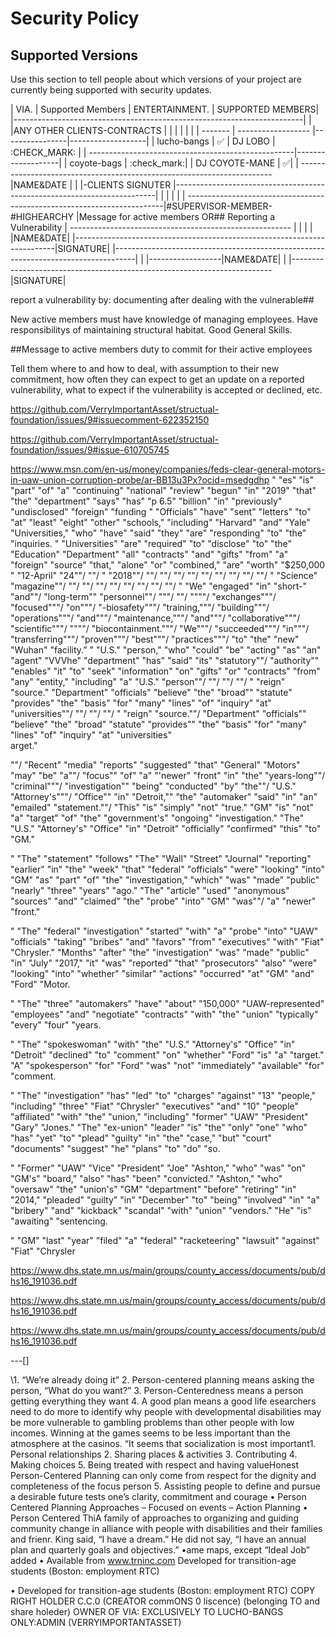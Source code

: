 # Security Policy

## Supported Versions

Use this section to tell people about which versions of your project are
currently being supported with security updates.

| VIA.         | Supported Members  | ENTERTAINMENT. |  SUPPORTED MEMBERS|
|------------------------------------------------------------------------|
|                                                                        |ANY OTHER CLIENTS-CONTRACTS
|                                                                        |
|                                                                        |
|                                                                        |
| -------      | ------------------ |----------------|-------------------|
| lucho-bangs  | :white_check_mark: | DJ LOBO        |  :CHECK_MARK:     |
| ---------------------------------------------------|-------------------|
| coyote-bags  | :check_mark:|      | DJ COYOTE-MANE | :white_check_mark:|
| -----------------------------------------------------------------------|NAME&DATE
|                                                      |                 |-CLIENTS SIGNUTER
|-------------------------------------------------------------------------|
|                                                                         |
|                                                                         |
| ------------------------------------------------------------------------|#SUPERVISOR-MEMBER-#HIGHEARCHY
|Message for active members OR## Reporting a Vulnerability                |
-------------------------------------------------------                   |
|                                                                         |
|                                                                         |NAME&DATE|
|-------------------------------------------------------------------------|SIGNATURE|
|-----------------------------------------------------------------------------------|
|                                                      |------------------|NAME&DATE|
|
|-------------------------------------------------------------------------|SIGNATURE|                                                       
                                                       
                                                       
report a vulnerability by: documenting after dealing with the vulnerable##

New active members must have knowledge of managing employees.
Have responsibilitys of maintaining structural habitat.
Good General Skills.

##Message to active members duty to commit for their active employees

Tell them where to and how to deal, with assumption to their new commitment, how often they can expect to get an update on a
reported vulnerability, what to expect if the vulnerability is accepted or
declined, etc.

https://github.com/VerryImportantAsset/structual-foundation/issues/9#issuecomment-622352150

https://github.com/VerryImportantAsset/structual-foundation/issues/9#issue-610705745

https://www.msn.com/en-us/money/companies/feds-clear-general-motors-in-uaw-union-corruption-probe/ar-BB13u3Px?ocid=msedgdhp
" "es" "is" "part" "of" "a" "continuing" "national" "review" "begun" "in" "2019" "that" "the" "department" "says" "has" "p
6.5" "billion" "in" "previously" "undisclosed" "foreign" "funding
" "Officials" "have" "sent" "letters" "to" "at" "least" "eight" "other" "schools," "including" "Harvard" "and" "Yale" "Universities," "who" "have" "said" "they" "are" "responding" "to" "the" "inquiries.
" "Universities" "are" "required" "to" "disclose" "to" "the" "Education" "Department" "all" "contracts" "and" "gifts" "from" "a" "foreign" "source" "that," "alone" "or" "combined," "are" "worth" "$250,000
" "12-April" "24""\/ ""\/ " "2018""\/ ""\/ ""\/ ""\/ ""\/ ""\/ ""\/ ""\/ ""\/ ""\/ " "Science" "magazine""\/ ""\/ ""\/ ""\/ ""\/ ""\/ ""\/ ""\/ ""\/ " "We" "engaged" "in" "short-" "and""\/ "long-term"" "personnel""\/ """\/ ""\/ """"\/ "exchanges"""\/ "focused"""\/ "on"""\/ "-biosafety"""\/ "training,"""\/ "building"""\/ "operations"""\/ "and"""\/ "maintenance,"""\/ "and"""\/ "collaborative"""\/ "scientific"""\/ """"\/ "biocontainment."""\/ "We"""\/ "succeeded"""\/ "in"""\/ "transferring"""\/ "proven"""\/ "best"""\/ "practices"""\/ "to" "the" "new" "Wuhan" "facility.”
" "U.S." "person," "who" "could" "be" "acting" "as" "an" "agent" "VVVhe" "department" "has" "said" "its" "statutory""\/ "authority"" "enables" "it" "to" "seek" "information" "on" "gifts" "or" "contracts" "from" "any" "entity," "including" "a" "U.S." "person""\/ ""\/ ""\/ ""\/ " "reign" "source." "Department" "officials" "believe" "the" "broad"" "statute" "provides" "the" "basis" "for" "many" "lines" "of" "inquiry" "at" "universities""\/ ""\/ ""\/ ""\/ " "reign" "source.""\/ "Department" "officials"" "believe" "the" "broad" "statute" "provides"" "the" "basis" "for" "many" "lines" "of" "inquiry" "at" "universities"		
		arget."

""\/ "Recent" "media" "reports" "suggested" "that" "General" "Motors" "may" "be" "a""\/ "focus"" "of" "a" "'newer" "front" "in" "the" "years-long""\/ "criminal"""\/ "investigation"" "being" "conducted" "by" "the""\/ "U.S." "Attorney's"""\/ "Office"" "in" "Detroit,"" "the" "automaker" "said" "in" "an" "emailed" "statement.""\/ "This" "is" "simply" "not" "true." "GM" "is" "not" "a" "target" "of" "the" "government's" "ongoing" "investigation." "The" "U.S." "Attorney's" "Office" "in" "Detroit" "officially" "confirmed" "this" "to" "GM."

" "The" "statement" "follows" "The" "Wall" "Street" "Journal" "reporting" "earlier" "in" "the" "week" "that" "federal" "officials" "were" "looking" "into" "GM" "as" "part" "of" "the" "investigation," "which" "was" "made" "public" "nearly" "three" "years" "ago." "The" "article" "used" "anonymous" "sources" "and" "claimed" "the" "probe" "into" "GM" "was""\/ "a" "newer" "front."

" "The" "federal" "investigation" "started" "with" "a" "probe" "into" "UAW" "officials" "taking" "bribes" "and" "favors" "from" "executives" "with" "Fiat" "Chrysler." "Months" "after" "the" "investigation" "was" "made" "public" "in" "July" "2017," "it" "was" "reported" "that" "prosecutors" "also" "were" "looking" "into" "whether" "similar" "actions" "occurred" "at" "GM" "and" "Ford" "Motor.

" "The" "three" "automakers" "have" "about" "150,000" "UAW-represented" "employees" "and" "negotiate" "contracts" "with" "the" "union" "typically" "every" "four" "years.

" "The" "spokeswoman" "with" "the" "U.S." "Attorney's" "Office" "in" "Detroit" "declined" "to" "comment" "on" "whether" "Ford" "is" "a" "target." "A" "spokesperson" "for" "Ford" "was" "not" "immediately" "available" "for" "comment.

" "The" "investigation" "has" "led" "to" "charges" "against" "13" "people," "including" "three" "Fiat" "Chrysler" "executives" "and" "10" "people" "affiliated" "with" "the" "union," "including" "former" "UAW" "President" "Gary" "Jones." "The" "ex-union" "leader" "is" "the" "only" "one" "who" "has" "yet" "to" "plead" "guilty" "in" "the" "case," "but" "court" "documents" "suggest" "he" "plans" "to" "do" "so.

" "Former" "UAW" "Vice" "President" "Joe" "Ashton," "who" "was" "on" "GM's" "board," "also" "has" "been" "convicted." "Ashton," "who" "oversaw" "the" "union's" "GM" "department" "before" "retiring" "in" "2014," "pleaded" "guilty" "in" "December" "to" "being" "involved" "in" "a" "bribery" "and" "kickback" "scandal" "with" "union" "vendors." "He" "is" "awaiting" "sentencing.

" "GM" "last" "year" "filed" "a" "federal" "racketeering" "lawsuit" "against" "Fiat" "Chrysler


https://www.dhs.state.mn.us/main/groups/county_access/documents/pub/dhs16_191036.pdf

https://www.dhs.state.mn.us/main/groups/county_access/documents/pub/dhs16_191036.pdf

https://www.dhs.state.mn.us/main/groups/county_access/documents/pub/dhs16_191036.pdf











---\[]









\1. “We’re already doing it”
2. Person-centered planning means asking the
person, “What do you want?”
3. Person-Centeredness means a person
getting everything they want
4. A good plan means a good life
esearchers need to do more to identify why
people with developmental disabilities may be
more vulnerable to gambling problems than
other people with low incomes.
 Winning at the games seems to be less
important than the atmosphere at the casinos.
“It seems that socialization is most important1. Personal relationships
2. Sharing places & activities
3. Contributing
4. Making choices
5. Being treated with respect and having
valueHonest Person-Centered Planning can only come
from respect for the dignity and completeness of
the focus person
5. Assisting people to define and pursue a desirable
future tests one’s clarity, commitment and
courage
• Person Centered Planning Approaches
– Focused on events
– Action Planning
• Person Centered ThiA family of approaches
 to organizing and guiding community change
 in alliance with people with disabilities
and their families and frienr. King said,
“I have a dream.”
 He did not say,
“I have an annual plan and
quarterly goals and objectives.” 
•ame maps, except “Ideal Job” added
• Available from www.trninc.com Developed for transition-age students
 (Boston: employment RTC) 

• Developed for transition-age students
 (Boston: employment RTC) 
COPY RIGHT HOLDER C.C.0 (CREATOR commONS 0 liscence) (belonging TO and share holeder) OWNER OF VIA: EXCLUSIVELY TO LUCHO-BANGS ONLY:ADMIN (VERRYIMPORTANTASSET)
